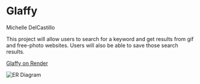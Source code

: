 # Glaffy
Michelle DelCastillo

This project will allow users to search for a keyword and get results from gif and free-photo websites. Users will also be able to save those search results. 

[Glaffy on Render](https://glaffy.onrender.com)

![ER Diagram](/docs/diagram.jpg "Diagram")
